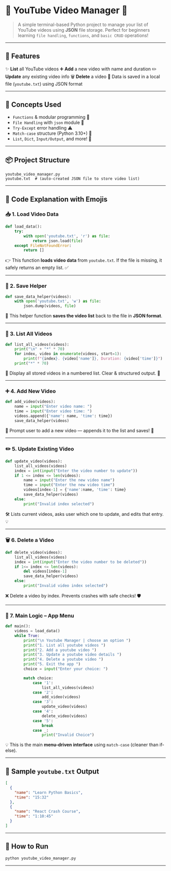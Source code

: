 # 🎥 YouTube Video Manager 📂

> A simple terminal-based Python project to manage your list of YouTube videos using **JSON** file storage. Perfect for beginners learning `file handling`, `functions`, and `basic CRUD` operations!

---

## 🚀 Features

✨ **List** all YouTube videos
➕ **Add** a new video with name and duration
✏️ **Update** any existing video info
🗑️ **Delete** a video
💾 Data is saved in a local file (`youtube.txt`) using JSON format

---

## 🧠 Concepts Used

* `Functions` & modular programming 🧩
* `File Handling` with `json` module 📁
* `Try-Except` error handling ⚠️
* `Match-case` structure (Python 3.10+) 🧪
* `List`, `Dict`, `Input/Output`, and more! 🔁

---

## 📦 Project Structure

```plaintext
youtube_video_manager.py
youtube.txt  # (auto-created JSON file to store video list)
```

---

## 🧾 Code Explanation with Emojis

### 📥 1. Load Video Data

```python
def load_data():
    try:
        with open('youtube.txt', 'r') as file:
            return json.load(file)
    except FileNotFoundError:
        return []
```

👉 This function **loads video data** from `youtube.txt`. If the file is missing, it safely returns an empty list. ✅

---

### 💾 2. Save Helper

```python
def save_data_helper(videos):
    with open('youtube.txt', 'w') as file:
        json.dump(videos, file)
```

🧷 This helper function **saves the video list** back to the file in **JSON format**.

---

### 📃 3. List All Videos

```python
def list_all_videos(videos):
    print("\n" + "*" * 70)
    for index, video in enumerate(videos, start=1):
        print(f"{index}. {video['name']}, Duration: {video['time']}")
    print("*" * 70)
```

👀 Display all stored videos in a numbered list. Clear & structured output. 🧾

---

### ➕ 4. Add New Video

```python
def add_video(videos):
    name = input("Enter video name: ")
    time = input("Enter video time: ")
    videos.append({'name': name, 'time': time})
    save_data_helper(videos)
```

🧲 Prompt user to add a new video — appends it to the list and saves! 🎉

---

### ✏️ 5. Update Existing Video

```python
def update_video(videos):
    list_all_videos(videos)
    index = int(input("Enter the video number to update"))
    if 1 <= index <= len(videos):
        name = input("Enter the new video name")
        time = input("Enter the new video time")
        videos[index-1] = {'name':name, 'time': time}
        save_data_helper(videos)
    else:
        print("Invalid index selected")
```

🛠️ Lists current videos, asks user which one to update, and edits that entry. 💡

---

### 🗑️ 6. Delete a Video

```python
def delete_video(videos):
    list_all_videos(videos)
    index = int(input("Enter the video number to be deleted"))
    if 1<= index <= len(videos):
        del videos[index-1]
        save_data_helper(videos)
    else:
        print("Invalid video index selected")
```

❌ Delete a video by index. Prevents crashes with safe checks! 🛡️

---

### 🧠 7. Main Logic – App Menu

```python
def main():
    videos = load_data()
    while True:
        print("\n Youtube Manager | choose an option ")
        print("1. List all youtube videos ")
        print("2. Add a youtube video ")
        print("3. Update a youtube video details ")
        print("4. Delete a youtube video ")
        print("5. Exit the app ")
        choice = input("Enter your choice: ")

        match choice:
            case '1':
                list_all_videos(videos)
            case '2':
                add_video(videos)
            case '3':
                update_video(videos)
            case '4':
                delete_video(videos)
            case '5':
                break
            case _:
                print("Invalid Choice")
```

💡 This is the main **menu-driven interface** using `match-case` (cleaner than if-else).

---

## 🧪 Sample `youtube.txt` Output

```json
[
  {
    "name": "Learn Python Basics",
    "time": "15:32"
  },
  {
    "name": "React Crash Course",
    "time": "1:10:45"
  }
]
```

---

## 🎯 How to Run

```bash
python youtube_video_manager.py
```

---
